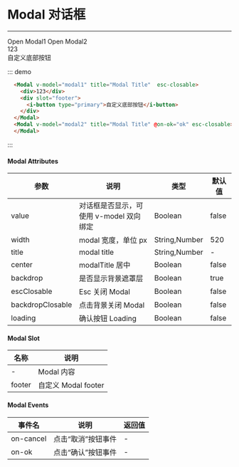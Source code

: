 # Modal 对话框

---

<div class="demo-block">
  <i-button type="primary" @click="modal1=true">Open Modal1</i-button>
  <i-button type="primary" @click="modal2=true">Open Modal2</i-button>
  <Modal v-model="modal1" title="Modal Title"  esc-closable>
    <div>123</div>
    <div slot="footer">
      <i-button type="primary">自定义底部按钮</i-button>
    </div>
  </Modal>
  <Modal v-model="modal2" title="Modal Title" @on-ok="ok" esc-closable>
  </Modal>
</div>

::: demo
```html
  <Modal v-model="modal1" title="Modal Title"  esc-closable>
    <div>123</div>
    <div slot="footer">
      <i-button type="primary">自定义底部按钮</i-button>
    </div>
  </Modal>
  <Modal v-model="modal2" title="Modal Title" @on-ok="ok" esc-closable>
  </Modal>
```
:::

<script>
export default {
  data(){
    return {
      modal1: false,
      modal2: false,
      value1: 'tooltip'
    }
  },
  methods:{
    fn(){
      this.modal1 = true
    },
    ok(){
      this.modal2 = false
    }
  }
}
</script>

#### Modal Attributes

| 参数             | 说明                                    | 类型          | 默认值 |
| ---------------- | --------------------------------------- | ------------- | ------ |
| value            | 对话框是否显示，可使用 v-model 双向绑定 | Boolean       | false  |
| width            | modal 宽度，单位 px                     | String,Number | 520    |
| title            | modal title                             | String,Number | -      |
| center           | modalTitle 居中                         | Boolean       | false  |
| backdrop         | 是否显示背景遮罩层                      | Boolean       | true   |
| escClosable      | Esc 关闭 Modal                          | Boolean       | false  |
| backdropClosable | 点击背景关闭 Modal                      | Boolean       | false  |
| loading          | 确认按钮 Loading                        | Boolean       | false  |

#### Modal Slot

| 名称   | 说明                |
| ------ | ------------------- |
| -      | Modal 内容          |
| footer | 自定义 Modal footer |

#### Modal Events

| 事件名    | 说明               | 返回值 |
| --------- | ------------------ | ------ |
| on-cancel | 点击“取消”按钮事件 | -      |
| on-ok     | 点击“确认”按钮事件 | -      |
